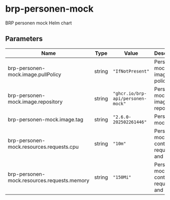 # brp-personen-mock

BRP personen mock Helm chart

## Parameters

| Name | Type | Value | Description |
|-----|------|---------|-------------|
| brp-personen-mock.image.pullPolicy | string | `"IfNotPresent"` | Personen mock image pull policy  |
| brp-personen-mock.image.repository | string | `"ghcr.io/brp-api/personen-mock"` | Personen mock image repository |
| brp-personen-mock.image.tag | string | `"2.6.0-202502261446"` | Personen mock tag  |
| brp-personen-mock.resources.requests.cpu | string | `"10m"` | Personen mock container requests and limits |
| brp-personen-mock.resources.requests.memory | string | `"150Mi"` | Personen mock container requests and limits |

